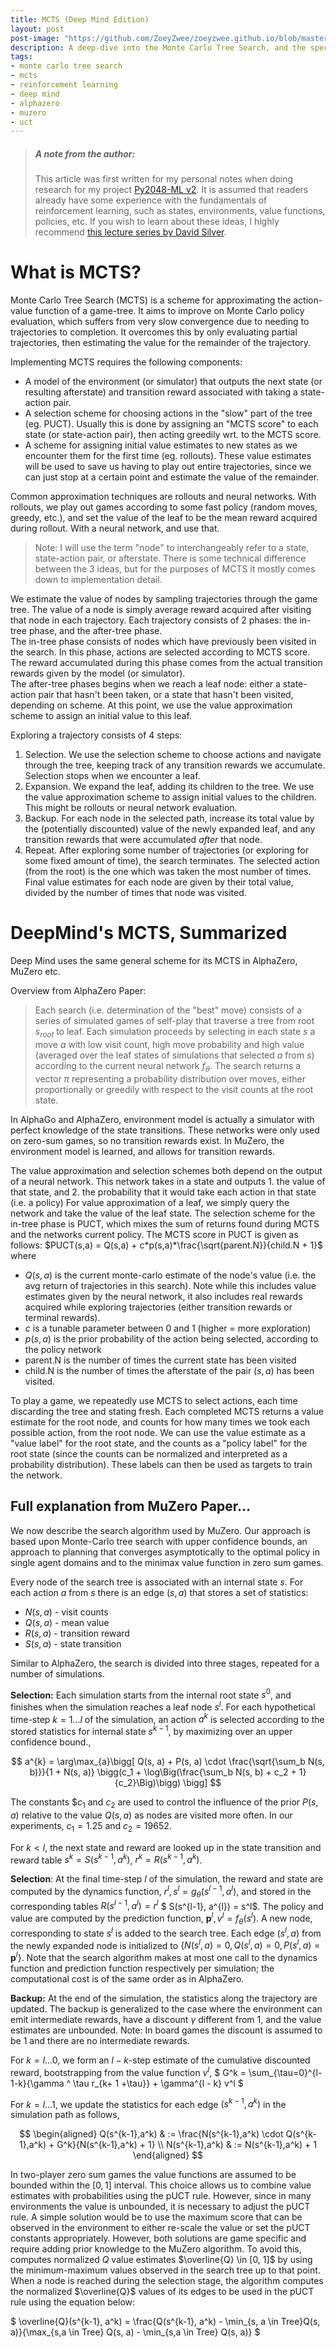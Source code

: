 ```yaml
---
title: MCTS (Deep Mind Edition)
layout: post
post-image: "https://github.com/ZoeyZwee/zoeyzwee.github.io/blob/master/assets/images/MCTS.png?raw=true"
description: A deep-dive into the Monte Carlo Tree Search, and the specific variants used by Deep Mind in AlphaGo, AlphaZero, MuZero, etc. 
tags:
- monte carlo tree search
- mcts
- reinforcement learning
- deep mind
- alphazero
- muzero
- uct
---
```

> ##### A note from the author:
> This article was first written for my personal notes when doing research for my project [Py2048-ML v2](https://github.com/ZoeyZwee/Py2048-ML-v2). It is assumed that readers already have some experience with the fundamentals of reinforcement learning, such as states, environments, value functions, policies, etc. If you wish to learn about these ideas, I highly recommend [this lecture series by David Silver](https://www.youtube.com/watch?v=2pWv7GOvuf0&list=PLqYmG7hTraZDM-OYHWgPebj2MfCFzFObQ).


# What is MCTS?
Monte Carlo Tree Search (MCTS) is a scheme for approximating the action-value function of a game-tree. It aims to improve on Monte Carlo policy evaluation, which suffers from very slow convergence due to needing to trajectories to completion. It overcomes this by only evaluating partial trajectories, then estimating the value for the remainder of the trajectory. 

Implementing MCTS requires the following components:
- A model of the environment (or simulator) that outputs the next state (or resulting afterstate) and transition reward associated with taking a state-action pair.
- A selection scheme for choosing actions in the "slow" part of the tree (eg. PUCT). Usually this is done by assigning an "MCTS score" to each state (or state-action pair), then acting greedily wrt. to the MCTS score.
- A scheme for assigning initial value estimates to new states as we encounter them for the first time (eg. rollouts). These value estimates will be used to save us having to play out entire trajectories, since we can just stop at a certain point and estimate the value of the remainder.

Common approximation techniques are rollouts and neural networks. With rollouts, we play out games according to some fast policy (random moves, greedy, etc.), and set the value of the leaf to be the mean reward acquired during rollout. With a neural network, and use that.

> Note: I will use the term "node" to interchangeably refer to a state, state-action pair, or afterstate. There is some technical difference between the 3 ideas, but for the purposes of MCTS it mostly comes down to implementation detail.

We estimate the value of nodes by sampling trajectories through the game tree. The value of a node is simply average reward acquired after visiting that node in each trajectory. Each trajectory consists of 2 phases: the in-tree phase, and the after-tree phase.  
The in-tree phase consists of nodes which have previously been visited in the search. In this phase, actions are selected according to MCTS score. The reward accumulated during this phase comes from the actual transition rewards given by the model (or simulator).  
The after-tree phases begins when we reach a leaf node: either a state-action pair that hasn't been taken, or a state that hasn't been visited, depending on scheme. At this point, we use the value approximation scheme to assign an initial value to this leaf. 

Exploring a trajectory consists of 4 steps:
1. Selection. We use the selection scheme to choose actions and navigate through the tree, keeping track of any transition rewards we accumulate. Selection stops when we encounter a leaf. 
2. Expansion. We expand the leaf, adding its children to the tree. We use the value approximation scheme to assign initial values to the children. This might be rollouts or neural network evaluation. 
3. Backup. For each node in the selected path, increase its total value by the (potentially discounted) value of the newly expanded leaf, and any transition rewards that were accumulated *after* that node.
4. Repeat.
After exploring some number of trajectories (or exploring for some fixed amount of time), the search terminates. The selected action (from the root) is the one which was taken the most number of times. Final value estimates for each node are given by their total value, divided by the number of times that node was visited.

# DeepMind's MCTS, Summarized
Deep Mind uses the same general scheme for its MCTS in AlphaZero, MuZero etc. 

Overview from AlphaZero Paper:
> Each search (i.e. determination of the "best" move) consists of a series of simulated games of self-play that traverse a tree from root $s_{root}$ to leaf. Each simulation proceeds by selecting in each state $s$ a move $a$ with low visit count, high move probability and high value (averaged over the leaf states of simulations that selected $a$ from $s$) according to the current neural network $f_θ$. The search returns a vector $\pi$ representing a probability distribution over moves, either proportionally or greedily with respect to the visit counts at the root state.

In AlphaGo and AlphaZero, environment model is actually a simulator with perfect knowledge of the state transitions. These networks were only used on zero-sum games, so no transition rewards exist.
In MuZero, the environment model is learned, and allows for transition rewards.

The value approximation and selection schemes both depend on the output of a neural network. This network takes in a state and outputs 1. the value of that state, and 2. the probability that it would take each action in that state (i.e. a policy)
For value approximation of a leaf, we simply query the network and take the value of the leaf state.
The selection scheme for the in-tree phase is PUCT, which mixes the sum of returns found during MCTS and the networks current policy. The MCTS score in PUCT is given as follows: $PUCT(s,a) = Q(s,a) + c*p(s,a)*\frac{\sqrt{parent.N}}{child.N + 1}$ where 
- $Q(s,a)$ is the current monte-carlo estimate of the node's value (i.e. the avg return of trajectories in this search). Note while this includes value estimates given by the neural network, it also includes real rewards acquired while exploring trajectories (either transition rewards or terminal rewards).
- $c$ is a tunable parameter between 0 and 1 (higher = more exploration)
- $p(s,a)$ is the prior probability of the action being selected, according to the policy network
- parent.N is the number of times the current state has been visited
- child.N is the number of times the afterstate of the pair $(s,a)$ has been visited.

To play a game, we repeatedly use MCTS to select actions, each time discarding the tree and stating fresh. Each completed MCTS returns a value estimate for the root node, and counts for how many times we took each possible action, from the root node. We can use the value estimate as a "value label" for the root state, and the counts as a "policy label" for the root state (since the counts can be normalized and interpreted as a probability distribution). These labels can then be used as targets to train the network.

## Full explanation from MuZero Paper...
We now describe the search algorithm used by MuZero. Our approach is based upon Monte-Carlo tree search with upper confidence bounds, an approach to planning that converges asymptotically to the optimal policy in single agent domains and to the minimax value function in zero sum games.

Every node of the search tree is associated with an internal state $s$.
For each action $a$ from $s$ there is an edge $(s,a)$ that stores a set of statistics:
- $N(s,a)$ - visit counts
- $Q(s,a)$ - mean value
- $R(s,a)$ - transition reward
- $S(s,a)$ - state transition

Similar to AlphaZero, the search is divided into three stages, repeated for a number of simulations.

**Selection:** Each simulation starts from the internal root state $s^0$, and finishes when the simulation reaches a leaf node $s^l$. For each hypothetical time-step $k = 1 ... l$ of the simulation, an action $a^k$ is selected according to the stored statistics for internal state $s^{k-1}$, by maximizing over an upper confidence bound.,

$$
a^{k} = \arg\max_{a}\bigg[
Q(s, a) + P(s, a) \cdot \frac{\sqrt{\sum_b N(s, b)}}{1 + N(s, a)} \bigg(c_1 + \log\Big(\frac{\sum_b N(s, b) + c_2 + 1}{c_2}\Big)\bigg) \bigg]
$$

The constants $$c_1$ and $c_2$ are used to control the influence of the prior $P(s, a)$ relative to the value $Q(s, a)$ as nodes are visited more often. In our experiments, $c_1 = 1.25$ and $c_2 = 19652$.

For $k<l$, the next state and reward are looked up in the state transition and reward table $s^{k} = S(s^{k-1}, a^{k})$, $r^{k} = R(s^{k-1}, a^{k})$.

**Selection**: At the final time-step $l$ of the simulation, the reward and state are computed by the dynamics function, $r^l, s^l = g_\theta(s^{l-1}, a^{l})$, and stored in the corresponding tables $R(s^{l-1}, a^{l}) = r^l$ $ S(s^{l-1}, a^{l}) = s^l$. The policy and value are computed by the prediction function, $\mathbf{p}^l, v^l = f_\theta(s^l)$. A new node, corresponding to state $s^l$ is added to the search tree. Each edge $(s^l, a)$ from the newly expanded node is initialized to $\{ N(s^l, a)=0, Q(s^l, a)=0, P(s^l, a)=\mathbf{p}^l \}$. Note that the search algorithm makes at most one call to the dynamics function and prediction function respectively per simulation; the computational cost is of the same order as in AlphaZero.

**Backup:** At the end of the simulation, the statistics along the trajectory are updated. The backup is generalized to the case where the environment can emit intermediate rewards, have a discount $\gamma$ different from $1$, and the value estimates are unbounded. Note: In board games the discount is assumed to be $1$ and there are no intermediate rewards.

For $k=l ... 0$, we form an $l-k$-step estimate of the cumulative discounted reward, bootstrapping from the value function $v^l$, $ G^k = \sum_{\tau=0}^{l-1-k}{\gamma ^ \tau r_{k+ 1 +\tau}} + \gamma^{l - k} v^l $

For $k= l ... 1$, we update the statistics for each edge $(s^{k-1}, a^{k})$ in the simulation path as follows,

$$
\begin{aligned}
Q(s^{k-1},a^k) & := \frac{N(s^{k-1},a^k) \cdot Q(s^{k-1},a^k) + G^k}{N(s^{k-1},a^k) + 1} \\
N(s^{k-1},a^k) & := N(s^{k-1},a^k) + 1
\end{aligned}
$$

In two-player zero sum games the value functions are assumed to be bounded within the $[0, 1]$ interval. This choice allows us to combine value estimates with probabilities using the pUCT rule. However, since in many environments the value is unbounded, it is necessary to adjust the pUCT rule. A simple solution would be to use the maximum score that can be observed in the environment to either re-scale the value or set the pUCT constants appropriately. However, both solutions are game specific and require adding prior knowledge to the MuZero algorithm. To avoid this, computes normalized $Q$ value estimates $\overline{Q} \in [0, 1]$ by using the minimum-maximum values observed in the search tree up to that point.
When a node is reached during the selection stage, the algorithm computes the normalized $\overline{Q}$ values of its edges to be used in the pUCT rule using the equation below:

$
\overline{Q}(s^{k-1}, a^k) = \frac{Q(s^{k-1}, a^k) - \min_{s, a \in Tree}Q(s, a)}{\max_{s,a \in Tree} Q(s, a) - \min_{s,a \in Tree} Q(s, a)}
$